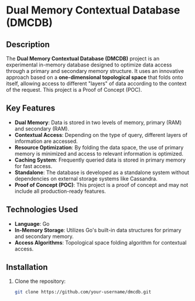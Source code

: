 # Dual Memory Contextual Database (DMCDB)

## Description
The **Dual Memory Contextual Database (DMCDB)** project is an experimental in-memory database designed to optimize data access through a primary and secondary memory structure. It uses an innovative approach based on a **one-dimensional topological space** that folds onto itself, allowing access to different "layers" of data according to the context of the request. This project is a Proof of Concept (POC).

## Key Features
- **Dual Memory**: Data is stored in two levels of memory, primary (RAM) and secondary (RAM).
- **Contextual Access**: Depending on the type of query, different layers of information are accessed.
- **Resource Optimization**: By folding the data space, the use of primary memory is minimized and access to relevant information is optimized.
- **Caching System**: Frequently queried data is stored in primary memory for fast access.
- **Standalone**: The database is developed as a standalone system without dependencies on external storage systems like Cassandra.
- **Proof of Concept (POC)**: This project is a proof of concept and may not include all production-ready features.

## Technologies Used
- **Language**: Go
- **In-Memory Storage**: Utilizes Go's built-in data structures for primary and secondary memory.
- **Access Algorithms**: Topological space folding algorithm for contextual access.

## Installation
1. Clone the repository:
   ```bash
   git clone https://github.com/your-username/dmcdb.git
